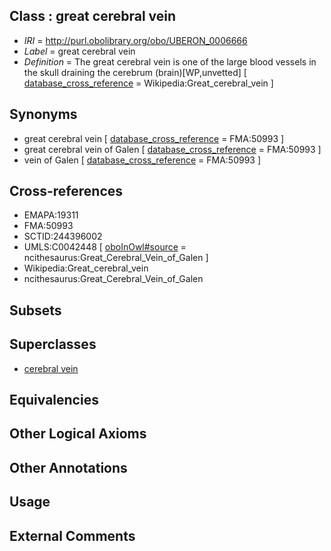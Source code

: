 
## Class : great cerebral vein

 * *IRI* = http://purl.obolibrary.org/obo/UBERON_0006666
 * *Label* = great cerebral vein
 * *Definition* = The great cerebral vein is one of the large blood vessels in the skull draining the cerebrum (brain)[WP,unvetted] [ [database_cross_reference](../../ef/oboInOwl#hasDbXref.md) = Wikipedia:Great_cerebral_vein ]

## Synonyms

 * great cerebral vein [ [database_cross_reference](../../ef/oboInOwl#hasDbXref.md) = FMA:50993 ]
 * great cerebral vein of Galen [ [database_cross_reference](../../ef/oboInOwl#hasDbXref.md) = FMA:50993 ]
 * vein of Galen [ [database_cross_reference](../../ef/oboInOwl#hasDbXref.md) = FMA:50993 ]

## Cross-references

 * EMAPA:19311
 * FMA:50993
 * SCTID:244396002
 * UMLS:C0042448 [ [oboInOwl#source](../../ce/oboInOwl#source.md) = ncithesaurus:Great_Cerebral_Vein_of_Galen ]
 * Wikipedia:Great_cerebral_vein
 * ncithesaurus:Great_Cerebral_Vein_of_Galen

## Subsets


## Superclasses

 * [cerebral vein](../../UBERON/63/UBERON_0001663.md)

## Equivalencies


## Other Logical Axioms


## Other Annotations


## Usage


## External Comments

